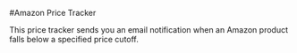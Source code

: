 #Amazon Price Tracker

This price tracker sends you an email notification when an Amazon product falls below a specified price cutoff.
